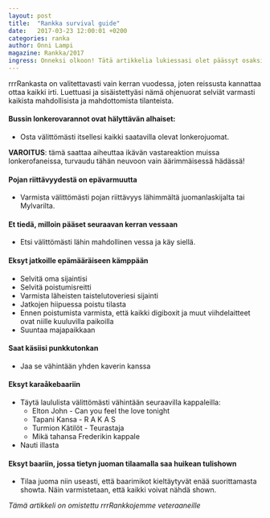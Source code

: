 ```yaml
---
layout: post
title:  "Rankka survival guide"
date:   2017-03-23 12:00:01 +0200
categories: ranka
author: Onni Lampi
magazine: Rankka/2017
ingress: Onneksi olkoon! Tätä artikkelia lukiessasi olet päässyt osaksi ainutlaatuista jatkumoa; rrrRankan käyneitä aaseja. rrrRankka vertautuu usein etenkin vanhempien killistien kertomissa tarinoissa talvisotaan; se muuttaa miestä. Yksikään killisti ei ole rrrRankan jälkeen palannut kotoiseen Otaniemeen vähintäänkin muutamaa haalarimerkkiä ja tarinaa rikkaampana.
---
```




rrrRankasta on valitettavasti vain kerran vuodessa, joten reissusta kannattaa ottaa kaikki irti. Luettuasi ja sisäistettyäsi nämä ohjenuorat selviät varmasti kaikista mahdollisista ja mahdottomista tilanteista.

#### Bussin lonkerovarannot ovat hälyttävän alhaiset:
- Osta välittömästi itsellesi kaikki saatavilla olevat lonkerojuomat. 

**VAROITUS**: tämä saattaa aiheuttaa ikävän vastareaktion muissa lonkerofaneissa, turvaudu tähän neuvoon vain äärimmäisessä hädässä!

#### Pojan riittävyydestä on epävarmuutta
- Varmista välittömästi pojan riittävyys lähimmältä juomanlaskijalta tai Mylvarilta.

#### Et tiedä, milloin pääset seuraavan kerran vessaan
- Etsi välittömästi lähin mahdollinen vessa ja käy siellä.

#### Eksyt jatkoille epämääräiseen kämppään
- Selvitä oma sijaintisi
- Selvitä poistumisreitti
- Varmista läheisten taistelutoveriesi sijainti
- Jatkojen hiipuessa poistu tilasta
- Ennen poistumista varmista, että kaikki digiboxit ja muut viihdelaitteet ovat niille kuuluvilla paikoilla
- Suuntaa majapaikkaan

#### Saat käsiisi punkkutonkan
- Jaa se vähintään yhden kaverin kanssa

#### Eksyt karaåkebaariin
* Täytä laululista välittömästi vähintään seuraavilla kappaleilla:
  - Elton John - Can you feel the love tonight
  - Tapani Kansa - R A K A S
  - Turmion Kätilöt - Teurastaja
  - Mikä tahansa Frederikin kappale
* Nauti illasta

#### Eksyt baariin, jossa tietyn juoman tilaamalla saa huikean tulishown
- Tilaa juoma niin useasti, että baarimikot kieltäytyvät enää suorittamasta showta. Näin varmistetaan, että kaikki voivat nähdä shown.

*Tämä artikkeli on omistettu rrrRankkojemme veteraaneille*

